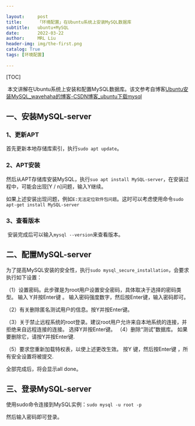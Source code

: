 ```yaml
---

layout:     post
title:      「环境配置」在Ubuntu系统上安装MySQL数据库
subtitle:   ubuntu+MySQL
date:       2022-03-22
author:     MRL Liu
header-img: img/the-first.png
catalog: True
tags: [环境配置]
   
---
```


[TOC]

​         本文讲解在Ubuntu系统上安装和配置MySQL数据库。该文参考自博客[Ubuntu安装MySQL_wavehaha的博客-CSDN博客_ubuntu下载mysql](https://blog.csdn.net/wavehaha/article/details/114730222)

## 一、安装MySQL-server

### 1、更新APT		

首先更新本地存储库索引，执行`sudo apt update`。

### 2、APT安装

​			然后从APT存储库安装MySQL，执行`suo apt install MySQL-server`，在安装过程中，可能会出现[Y / n]问题，输入Y继续。

​			如果上述安装出现问题，例如`E:无法定位软件包问题`。这时可以考虑使用命令`sudo apt-get install MySQL-server`

### 3、查看版本

​			安装完成后可以输入`mysql --version`来查看版本。

## 二、配置MySQL-server

为了提高MySQL安装的安全性，执行`sudo mysql_secure_installation`，会要求执行如下设置：

（1）设置密码。此步骤是为root用户设置安全密码，具体取决于选择的密码类型。 输入 Y并按Enter键 。 输入密码强度数字，然后按Enter键，输入密码即可。

（2）有关删除匿名测试用户的信息。按Y并按Enter键。

（3）关于禁止远程系统的root登录。建议root用户允许来自本地系统的连接，并拒绝来自远程连接的连接。 选择Y并按Enter键。
（4）删除“测试”数据库。 如果要删除它，请按Y并按Enter键.

（5）要求您重新加载特权表，以使上述更改生效。 按Y 键，然后按Enter键 ，所有安全设置将被提交.

全部完成后，将会显示all done。

## 三、登录MySQL-server

使用sudo命令连接到MySQL实例：`sudo mysql -u root -p`

然后输入密码即可登录。

